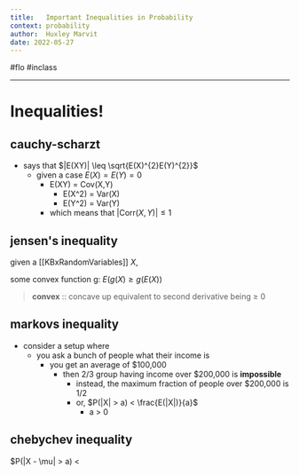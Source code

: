 ```yaml
---
title:   Important Inequalities in Probability
context: probability
author:  Huxley Marvit
date: 2022-05-27
---
```


#flo  #inclass 

***
# Inequalities!
## cauchy-scharzt
- says that $|E(XY)| \leq \sqrt{E(X)^{2}E(Y)^{2}}$
	- given a case $E(X) = E(Y) = 0$
		- E(XY) = Cov(X,Y)
			- E(X^2) = Var(X)
			- E(Y^2) = Var(Y)
		- which means that $|\text{Corr}(X, Y)| \leq 1$

## jensen's inequality
given a [[KBxRandomVariables]] $X$,

some convex function g:
	$E(g(X) \geq g(E(X))$

> **convex** :: concave up
> 	equivalent to second derivative being ≥ 0

## markovs inequality 
- consider a setup where
	- you ask a bunch of people what their income is
		- you get an average of $100,000
			- then 2/3 group having income over $200,000 is **impossible**
				- instead, the maximum fraction of people over $200,000 is 1/2
				- or, $P(|X| > a) < \frac{E(|X|)}{a}$ 
					- a > 0 


## chebychev inequality 
$P(|X - \mu| > a) <










